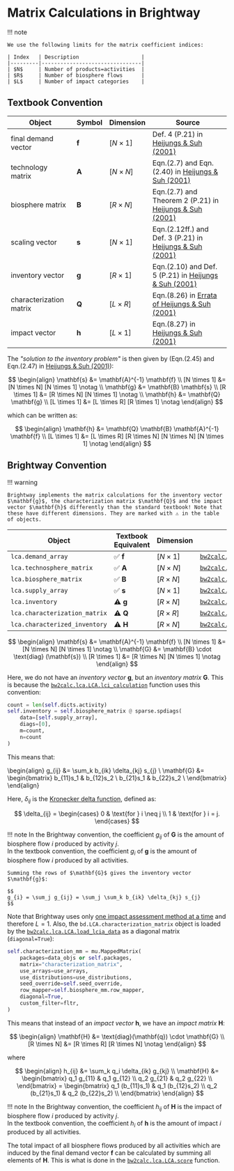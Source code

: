 
# Matrix Calculations in Brightway

!!! note

    We use the following limits for the matrix coefficient indices:

    | Index   | Description                    |
    |---------|--------------------------------|
    | $N$     | Number of products=activities  |
    | $R$     | Number of biosphere flows      |
    | $L$     | Number of impact categories    |

## Textbook Convention

| Object                  | Symbol        | Dimension   | Source                                                                                                        |
|-------------------------|---------------|-------------|---------------------------------------------------------------------------------------------------------------|
| final demand vector     | $\mathbf{f}$  | $[N\times 1]$ | Def. 4 (P.21) in [Heijungs & Suh (2001)](https://doi.org/10.1007/978-94-015-9900-9)                         |
| technology matrix       | $\mathbf{A}$  | $[N\times N]$ | Eqn.(2.7) and Eqn.(2.40) in [Heijungs & Suh (2001)](https://doi.org/10.1007/978-94-015-9900-9)              |
| biosphere matrix        | $\mathbf{B}$  | $[R\times N]$ | Eqn.(2.7) and Theorem 2 (P.21) in [Heijungs & Suh (2001)](https://doi.org/10.1007/978-94-015-9900-9)        |
| scaling vector          | $\mathbf{s}$  | $[N\times 1]$ | Eqn.(2.12ff.) and Def. 3 (P.21) in [Heijungs & Suh (2001)](https://doi.org/10.1007/978-94-015-9900-9)       |
| inventory vector        | $\mathbf{g}$  | $[R\times 1]$ | Eqn.(2.10) and Def. 5 (P.21) in [Heijungs & Suh (2001)](https://doi.org/10.1007/978-94-015-9900-9)          |
| characterization matrix | $\mathbf{Q}$  | $[L\times R]$ | Eqn.(8.26) in [Errata of Heijungs & Suh (2001)](https://web.archive.org/web/20230505051343/https://personal.vu.nl/r.heijungs/computational/The%20computational%20structure%20of%20LCA%20-%20Errata.pdf) |
| impact vector           | $\mathbf{h}$  | $[L\times 1]$ | Eqn.(8.27) in [Heijungs & Suh (2001)](https://doi.org/10.1007/978-94-015-9900-9)                            |

The _"solution to the inventory problem"_ is then given by (Eqn.(2.45) and Eqn.(2.47) in [Heijungs & Suh (2001)](https://doi.org/10.1007/978-94-015-9900-9)):

$$
\begin{align}
    \mathbf{s} &= \mathbf{A}^{-1} \mathbf{f} \\
    [N \times 1] &= [N \times N] [N \times 1] \notag \\
    \mathbf{g} &= \mathbf{B} \mathbf{s} \\
    [R \times 1] &= [R \times N] [N \times 1] \notag \\
    \mathbf{h} &= \mathbf{Q} \mathbf{g} \\
    [L \times 1] &= [L \times R] [R \times 1] \notag
\end{align}
$$

which can be written as:

$$
\begin{align}
    \mathbf{h} &= \mathbf{Q} \mathbf{B} \mathbf{A}^{-1} \mathbf{f} \\
    [L \times 1] &= [L \times R] [R \times N] [N \times N] [N \times 1] \notag
\end{align}
$$

## Brightway Convention

!!! warning

    Brightway implements the matrix calculations for the inventory vector $\mathbf{g}$, the characterization matrix $\mathbf{Q}$ and the impact vector $\mathbf{h}$ differently than the standard textbook! Note that these have different dimensions. They are marked with ⚠️ in the table of objects.

| Object | Textbook Equivalent | Dimension | Built by... |
|--------|----------------------|-----------|-------------|
|`lca.demand_array` | ✅ $\mathbf{f}$ | $[N\times 1]$ | [`bw2calc.lca.build_demand_array`](https://github.com/brightway-lca/brightway2-calc/blob/a51ac18348f22ada859e72f9d6c9a8774a4c0cb3/bw2calc/lca.py#L191)|
| `lca.technosphere_matrix` | ✅ $\mathbf{A}$ | $[N\times N]$ | [`bw2calc.lca_base.load_lci_data`](https://github.com/brightway-lca/brightway2-calc/blob/a51ac18348f22ada859e72f9d6c9a8774a4c0cb3/bw2calc/lca_base.py#L37) |
| `lca.biosphere_matrix` | ✅ $\mathbf{B}$ | $[R \times N]$ | [`bw2calc.lca_base.load_lci_data`](https://github.com/brightway-lca/brightway2-calc/blob/a51ac18348f22ada859e72f9d6c9a8774a4c0cb3/bw2calc/lca_base.py#L37) |
| `lca.supply_array` | ✅ $\mathbf{s}$ | $[N \times 1]$ | [`bw2calc.lca_base.lci`](https://github.com/brightway-lca/brightway2-calc/blob/a51ac18348f22ada859e72f9d6c9a8774a4c0cb3/bw2calc/lca_base.py#L155) |
| `lca.inventory` | ⚠️ $\mathbf{g}$ | $[R \times N]$ | [`bw2calc.lca.lci_calculation`](https://github.com/brightway-lca/brightway2-calc/blob/a51ac18348f22ada859e72f9d6c9a8774a4c0cb3/bw2calc/lca.py#L287) |
| `lca.characterization_matrix` | ⚠️ $\mathbf{Q}$ | $[R \times R]$ | [`bw2calc.lca.LCA.load_lcia_data`](https://github.com/brightway-lca/brightway2-calc/blob/a51ac18348f22ada859e72f9d6c9a8774a4c0cb3/bw2calc/lca.py#L219) |
| `lca.characterized_inventory` | ⚠️ $\mathbf{H}$ | $[R \times N]$ | [`bw2calc.lca.lcia_calculation`](https://github.com/brightway-lca/brightway2-calc/blob/a51ac18348f22ada859e72f9d6c9a8774a4c0cb3/bw2calc/lca.py#L301) |

$$
\begin{align}
    \mathbf{s} &= \mathbf{A}^{-1} \mathbf{f} \\
    [N \times 1] &= [N \times N] [N \times 1] \notag \\
    \mathbf{G} &= \mathbf{B} \cdot \text{diag} (\mathbf{s}) \\
    [R \times 1] &= [R \times N] [N \times 1] \notag
\end{align}
$$

Here, we do not have an _inventory vector_ $\mathbf{g}$, but an _inventory matrix_ $\mathbf{G}$. This is because the [`bw2calc.lca.LCA.lci_calculation`](https://github.com/brightway-lca/brightway2-calc/blob/a51ac18348f22ada859e72f9d6c9a8774a4c0cb3/bw2calc/lca.py#L287) function uses this convention:

```python
count = len(self.dicts.activity)
self.inventory = self.biosphere_matrix @ sparse.spdiags(
    data=[self.supply_array],
    diags=[0],
    m=count,
    n=count
)
```

This means that:

\begin{align}
    g_{ij} &= \sum_k b_{ik} \delta_{kj} s_{j} \\
    \mathbf{G} &=
    \begin{bmatrix}
        b_{11}s_1 & b_{12}s_2 \\
        b_{21}s_1 & b_{22}s_2 \\
    \end{bmatrix}
\end{align}

Here, $\delta_{ij}$ is the [Kronecker delta function](https://en.wikipedia.org/wiki/Kronecker_delta), defined as:

$$
\delta_{ij} =
\begin{cases} 
0 & \text{for } i \neq j \\
1 & \text{for } i = j.
\end{cases}
$$

!!! note
    In the Brightway convention, the coefficient $g_{ij}$ of $\mathbf{G}$ is the amount of biosphere flow $i$ produced by activity $j$.  
    In the textbook convention, the coefficient $g_i$ of $\mathbf{g}$ is the amount of biosphere flow $i$ produced by all activities.

    Summing the rows of $\mathbf{G}$ gives the inventory vector $\mathbf{g}$:

    $$
    g_{i} = \sum_j g_{ij} = \sum_j \sum_k b_{ik} \delta_{kj} s_{j}
    $$


Note that Brightway uses only [one impact assessment method at a time](https://github.com/brightway-lca/brightway2-calc/blob/cb4439b3c41cb8ddaf84a186385dde410806b977/bw2calc/lca.py#L47) and therefore $L=1$. Also, the `bd.LCA.characterization_matrix` object is loaded by the [`bw2calc.lca.LCA.load_lcia_data`](https://github.com/brightway-lca/brightway2-calc/blob/a51ac18348f22ada859e72f9d6c9a8774a4c0cb3/bw2calc/lca.py#L219) as a diagonal matrix (`diagonal=True`):

```python
self.characterization_mm = mu.MappedMatrix(
    packages=data_objs or self.packages,
    matrix="characterization_matrix",
    use_arrays=use_arrays,
    use_distributions=use_distributions,
    seed_override=self.seed_override,
    row_mapper=self.biosphere_mm.row_mapper,
    diagonal=True,
    custom_filter=fltr,
)
```

This means that instead of an _impact vector_ $\mathbf{h}$, we have an _impact matrix_ $\mathbf{H}$:

$$
\begin{align}
    \mathbf{H} &= \text{diag}(\mathbf{q}) \cdot \mathbf{G} \\
    [R \times N] &= [R \times R] [R \times N] \notag
\end{align}
$$

where

$$
\begin{align}
    h_{ij} &= \sum_k q_i \delta_{ik} g_{kj} \\
    \mathbf{H} &= \begin{bmatrix}
    q_1 g_{11} & q_1 g_{12} \\
    q_2 g_{21} & q_2 g_{22} \\
    \end{bmatrix} = \begin{bmatrix}
    q_1 (b_{11}s_1) & q_1 (b_{12}s_2) \\
    q_2 (b_{21}s_1) & q_2 (b_{22}s_2) \\
    \end{bmatrix}
\end{align}
$$

!!! note
    In the Brightway convention, the coefficient $h_{ij}$ of $\mathbf{H}$ is the impact of biosphere flow $i$ produced by activity $j$.  
    In the textbook convention, the coefficient $h_i$ of $\mathbf{h}$ is the amount of impact $i$ produced by all activities.


The total impact of all biosphere flows produced by all activities which are induced by the final demand vector $\mathbf{f}$ can be calculated by summing all elements of $\mathbf{H}$.
This is what is done in the [`bw2calc.lca.LCA.score`](https://github.com/brightway-lca/brightway2-calc/blob/a51ac18348f22ada859e72f9d6c9a8774a4c0cb3/bw2calc/lca.py#L330) function.